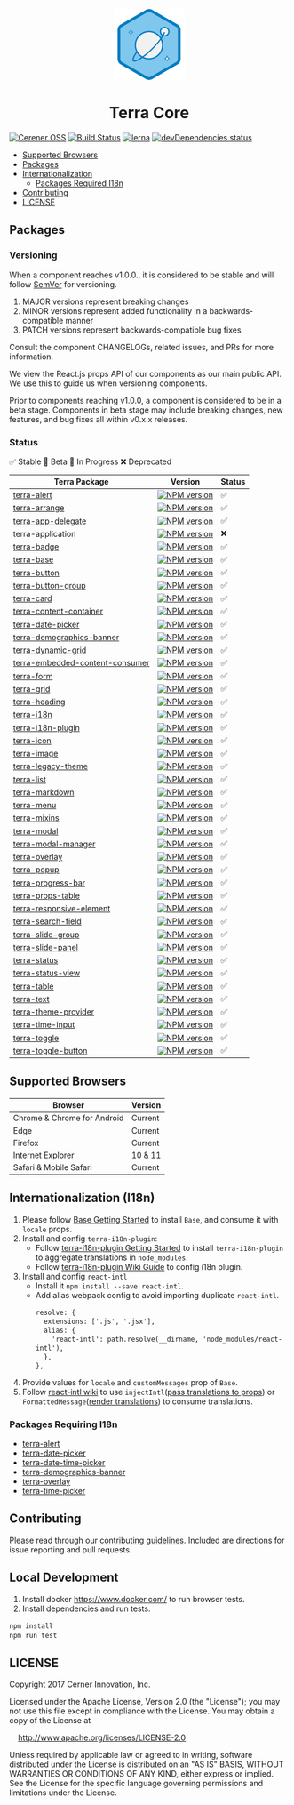 <!-- Logo -->
<p align="center">
  <img height="128" width="128" src="https://github.com/cerner/terra-core/raw/master/terra.png">
</p>

<!-- Name -->
<h1 align="center">
  Terra Core
</h1>

[![Cerener OSS](https://img.shields.io/badge/Cerner-OSS-blue.svg?style=flat)](http://engineering.cerner.com/2014/01/cerner-and-open-source/)
[![Build Status](https://travis-ci.org/cerner/terra-core.svg?branch=master)](https://travis-ci.org/cerner/terra-core)
[![lerna](https://img.shields.io/badge/Maintained%20With-Lerna-cc00ff.svg)](https://lernajs.io/)
[![devDependencies status](https://david-dm.org/cerner/terra-core/dev-status.svg)](https://david-dm.org/cerner/terra-core?type=dev)

- [Supported Browsers](#supported-browsers)
- [Packages](#packages)
- [Internationalization](#internationalizationi18n)
  - [Packages Required I18n](#packages-required-i18n)
- [Contributing](#contributing)
- [LICENSE](#license)

## Packages

### Versioning

When a component reaches v1.0.0., it is considered to be stable and will follow [SemVer](http://semver.org/) for versioning.
1. MAJOR versions represent breaking changes
2. MINOR versions represent added functionality in a backwards-compatible manner
3. PATCH versions represent backwards-compatible bug fixes

Consult the component CHANGELOGs, related issues, and PRs for more information.

We view the React.js props API of our components as our main public API. We use this to guide us when versioning components.

Prior to components reaching v1.0.0, a component is considered to be in a beta stage.
Components in beta stage may include breaking changes, new features, and bug fixes all within v0.x.x releases.

### Status
:white_check_mark: Stable
:large_orange_diamond: Beta
:construction: In Progress
:x: Deprecated


| Terra Package      | Version | Status |
|--------------------|---------|--------|
| [terra-alert](https://github.com/cerner/terra-core/tree/master/packages/terra-alert) | [![NPM version](http://img.shields.io/npm/v/terra-alert.svg)](https://www.npmjs.org/package/terra-alert) | :white_check_mark: |
| [terra-arrange](https://github.com/cerner/terra-core/tree/master/packages/terra-arrange) | [![NPM version](http://img.shields.io/npm/v/terra-arrange.svg)](https://www.npmjs.org/package/terra-arrange) | :white_check_mark: |
| [terra-app-delegate](https://github.com/cerner/terra-core/tree/master/packages/terra-app-delegate)  | [![NPM version](http://img.shields.io/npm/v/terra-app-delegate.svg)](https://www.npmjs.org/package/terra-app-delegate) | :white_check_mark: |
| terra-application  | [![NPM version](http://img.shields.io/npm/v/terra-application.svg)](https://www.npmjs.org/package/terra-application) | :x: |
| [terra-badge](https://github.com/cerner/terra-core/tree/master/packages/terra-badge) | [![NPM version](http://img.shields.io/npm/v/terra-badge.svg)](https://www.npmjs.org/package/terra-badge) | :white_check_mark: |
| [terra-base](https://github.com/cerner/terra-core/tree/master/packages/terra-base) | [![NPM version](http://img.shields.io/npm/v/terra-base.svg)](https://www.npmjs.org/package/terra-base) | :white_check_mark: |
| [terra-button](https://github.com/cerner/terra-core/tree/master/packages/terra-button) | [![NPM version](http://img.shields.io/npm/v/terra-button.svg)](https://www.npmjs.org/package/terra-button) | :white_check_mark: |
| [terra-button-group](https://github.com/cerner/terra-core/tree/master/packages/terra-button-group) | [![NPM version](http://img.shields.io/npm/v/terra-button-group.svg)](https://www.npmjs.org/package/terra-button-group) | :white_check_mark: |
| [terra-card](https://github.com/cerner/terra-core/tree/master/packages/terra-card) | [![NPM version](http://img.shields.io/npm/v/terra-card.svg)](https://www.npmjs.org/package/terra-card) | :white_check_mark: |
| [terra-content-container](https://github.com/cerner/terra-core/tree/master/packages/terra-content-container) | [![NPM version](http://img.shields.io/npm/v/terra-content-container.svg)](https://www.npmjs.org/package/terra-content-container) | :white_check_mark: |
| [terra-date-picker](https://github.com/cerner/terra-core/tree/master/packages/terra-date-picker) | [![NPM version](http://img.shields.io/npm/v/terra-date-picker.svg)](https://www.npmjs.org/package/terra-date-picker) | :white_check_mark: |
| [terra-demographics-banner](https://github.com/cerner/terra-core/tree/master/packages/terra-demographics-banner) | [![NPM version](http://img.shields.io/npm/v/terra-demographics-banner.svg)](https://www.npmjs.org/package/terra-demographics-banner) | :white_check_mark: |
| [terra-dynamic-grid](https://github.com/cerner/terra-core/tree/master/packages/terra-dynamic-grid) | [![NPM version](http://img.shields.io/npm/v/terra-dynamic-grid.svg)](https://www.npmjs.org/package/terra-dynamic-grid) | :white_check_mark: |
| [terra-embedded-content-consumer](https://github.com/cerner/terra-core/tree/master/packages/terra-embedded-content-consumer) | [![NPM version](http://img.shields.io/npm/v/terra-embedded-content-consumer.svg)](https://www.npmjs.org/package/terra-embedded-content-consumer) | :white_check_mark: |
| [terra-form](https://github.com/cerner/terra-core/tree/master/packages/terra-form) | [![NPM version](http://img.shields.io/npm/v/terra-form.svg)](https://www.npmjs.org/package/terra-form) | :white_check_mark: |
| [terra-grid](https://github.com/cerner/terra-core/tree/master/packages/terra-grid) | [![NPM version](http://img.shields.io/npm/v/terra-grid.svg)](https://www.npmjs.org/package/terra-grid) | :white_check_mark: |
| [terra-heading](https://github.com/cerner/terra-core/tree/master/packages/terra-heading) | [![NPM version](http://img.shields.io/npm/v/terra-heading.svg)](https://www.npmjs.org/package/terra-heading) | :white_check_mark: |
| [terra-i18n](https://github.com/cerner/terra-core/tree/master/packages/terra-i18n) | [![NPM version](http://img.shields.io/npm/v/terra-i18n.svg)](https://www.npmjs.org/package/terra-i18n) | :white_check_mark: |
| [terra-i18n-plugin](https://github.com/cerner/terra-core/tree/master/packages/terra-i18n-plugin) | [![NPM version](http://img.shields.io/npm/v/terra-i18n-plugin.svg)](https://www.npmjs.org/package/terra-i18n-plugin) | :white_check_mark: |
| [terra-icon](https://github.com/cerner/terra-core/tree/master/packages/terra-icon) | [![NPM version](http://img.shields.io/npm/v/terra-icon.svg)](https://www.npmjs.org/package/terra-icon) | :white_check_mark: |
| [terra-image](https://github.com/cerner/terra-core/tree/master/packages/terra-image) | [![NPM version](http://img.shields.io/npm/v/terra-image.svg)](https://www.npmjs.org/package/terra-image) | :white_check_mark: |
| [terra-legacy-theme](https://github.com/cerner/terra-core/tree/master/packages/terra-legacy-theme) | [![NPM version](http://img.shields.io/npm/v/terra-legacy-theme.svg)](https://www.npmjs.org/package/terra-legacy-theme) | :white_check_mark: |
| [terra-list](https://github.com/cerner/terra-core/tree/master/packages/terra-list) | [![NPM version](http://img.shields.io/npm/v/terra-list.svg)](https://www.npmjs.org/package/terra-list) | :white_check_mark: |
| [terra-markdown](https://github.com/cerner/terra-core/tree/master/packages/terra-markdown) | [![NPM version](http://img.shields.io/npm/v/terra-markdown.svg)](https://www.npmjs.org/package/terra-markdown) | :white_check_mark: |
| [terra-menu](https://github.com/cerner/terra-core/tree/master/packages/terra-menu) | [![NPM version](http://img.shields.io/npm/v/terra-menu.svg)](https://www.npmjs.org/package/terra-menu) | :white_check_mark: |
| [terra-mixins](https://github.com/cerner/terra-core/tree/master/packages/terra-mixins) | [![NPM version](http://img.shields.io/npm/v/terra-mixins.svg)](https://www.npmjs.org/package/terra-mixins) | :white_check_mark: |
| [terra-modal](https://github.com/cerner/terra-core/tree/master/packages/terra-modal) | [![NPM version](http://img.shields.io/npm/v/terra-modal.svg)](https://www.npmjs.org/package/terra-modal) | :white_check_mark: |
| [terra-modal-manager](https://github.com/cerner/terra-core/tree/master/packages/terra-modal-manager) | [![NPM version](http://img.shields.io/npm/v/terra-modal-manager.svg)](https://www.npmjs.org/package/terra-modal-manager) | :white_check_mark: |
| [terra-overlay](https://github.com/cerner/terra-core/tree/master/packages/terra-overlay) | [![NPM version](http://img.shields.io/npm/v/terra-overlay.svg)](https://www.npmjs.org/package/terra-overlay) | :white_check_mark: |
| [terra-popup](https://github.com/cerner/terra-core/tree/master/packages/terra-popup) | [![NPM version](http://img.shields.io/npm/v/terra-popup.svg)](https://www.npmjs.org/package/terra-popup) | :white_check_mark: |
| [terra-progress-bar](https://github.com/cerner/terra-core/tree/master/packages/terra-progress-bar) | [![NPM version](http://img.shields.io/npm/v/terra-progress-bar.svg)](https://www.npmjs.org/package/terra-progress-bar) | :white_check_mark: |
| [terra-props-table](https://github.com/cerner/terra-core/tree/master/packages/terra-props-table)  | [![NPM version](http://img.shields.io/npm/v/terra-props-table.svg)](https://www.npmjs.org/package/terra-props-table) | :white_check_mark: |
| [terra-responsive-element](https://github.com/cerner/terra-core/tree/master/packages/terra-responsive-element) | [![NPM version](http://img.shields.io/npm/v/terra-responsive-element.svg)](https://www.npmjs.org/package/terra-responsive-element) | :white_check_mark: |
| [terra-search-field](https://github.com/cerner/terra-core/tree/master/packages/terra-search-field) | [![NPM version](http://img.shields.io/npm/v/terra-search-field.svg)](https://www.npmjs.org/package/terra-search-field) | :white_check_mark: |
| [terra-slide-group](https://github.com/cerner/terra-core/tree/master/packages/terra-slide-group) | [![NPM version](http://img.shields.io/npm/v/terra-slide-group.svg)](https://www.npmjs.org/package/terra-slide-group) | :white_check_mark: |
| [terra-slide-panel](https://github.com/cerner/terra-core/tree/master/packages/terra-slide-panel) | [![NPM version](http://img.shields.io/npm/v/terra-slide-panel.svg)](https://www.npmjs.org/package/terra-slide-panel) | :white_check_mark: |
| [terra-status](https://github.com/cerner/terra-core/tree/master/packages/terra-status) | [![NPM version](http://img.shields.io/npm/v/terra-status.svg)](https://www.npmjs.org/package/terra-status) | :white_check_mark: |
| [terra-status-view](https://github.com/cerner/terra-core/tree/master/packages/terra-status-view) | [![NPM version](http://img.shields.io/npm/v/terra-status-view.svg)](https://www.npmjs.org/package/terra-status-view) | :white_check_mark: |
| [terra-table](https://github.com/cerner/terra-core/tree/master/packages/terra-table) | [![NPM version](http://img.shields.io/npm/v/terra-table.svg)](https://www.npmjs.org/package/terra-table) | :white_check_mark: |
| [terra-text](https://github.com/cerner/terra-core/tree/master/packages/terra-text) | [![NPM version](http://img.shields.io/npm/v/terra-text.svg)](https://www.npmjs.org/package/terra-text) | :white_check_mark: |
| [terra-theme-provider](https://github.com/cerner/terra-core/tree/master/packages/terra-theme-provider) | [![NPM version](http://img.shields.io/npm/v/terra-theme-provider.svg)](https://www.npmjs.org/package/terra-theme-provider) | :white_check_mark: |
| [terra-time-input](https://github.com/cerner/terra-core/tree/master/packages/terra-time-input) | [![NPM version](http://img.shields.io/npm/v/terra-time-input.svg)](https://www.npmjs.org/package/terra-time-input) | :white_check_mark: |
| [terra-toggle](https://github.com/cerner/terra-core/tree/master/packages/terra-toggle) | [![NPM version](http://img.shields.io/npm/v/terra-toggle.svg)](https://www.npmjs.org/package/terra-toggle) | :white_check_mark: |
| [terra-toggle-button](https://github.com/cerner/terra-core/tree/master/packages/terra-toggle-button) | [![NPM version](http://img.shields.io/npm/v/terra-toggle-button.svg)](https://www.npmjs.org/package/terra-toggle-button) | :white_check_mark: |

## Supported Browsers

| Browser                     | Version |
|-----------------------------|---------|
| Chrome & Chrome for Android | Current |
| Edge                        | Current |
| Firefox                     | Current |
| Internet Explorer           | 10 & 11 |
| Safari & Mobile Safari      | Current |

## Internationalization (I18n)

1. Please follow [Base Getting Started](packages/terra-base/README.md#getting-started) to install `Base`, and consume it with `locale` props.
2. Install and config `terra-i18n-plugin`:
    - Follow [terra-i18n-plugin Getting Started](packages/terra-i18n-plugin#getting-started) to install `terra-i18n-plugin` to aggregate translations in `node_modules`.
    - Follow [terra-i18n-plugin Wiki Guide](https://github.com/cerner/terra-core/wiki/Terra-i18n-plugin-Guide) to config i18n plugin.
3. Install and config `react-intl`
    - Install it `npm install --save react-intl`.
    - Add alias webpack config to avoid importing duplicate `react-intl`.
        ```
        resolve: {
          extensions: ['.js', '.jsx'],
          alias: {
            'react-intl': path.resolve(__dirname, 'node_modules/react-intl'),
          },
        },
        ```
4. Provide values for `locale` and `customMessages` prop of `Base`.
5. Follow [react-intl wiki](https://github.com/yahoo/react-intl/wiki/API) to use `injectIntl`([pass translations to props](https://github.com/cerner/terra-core/wiki/terra-i18n-Guide#pass-translated-message-as-props)) or `FormattedMessage`([render translations](https://github.com/cerner/terra-core/wiki/terra-i18n-Guide#display-transalated-message-without-default-message-fallback)) to consume translations.

### Packages Requiring I18n

- [terra-alert](https://github.com/cerner/terra-core/tree/master/packages/terra-alert)
- [terra-date-picker](https://github.com/cerner/terra-core/tree/master/packages/terra-date-picker)
- [terra-date-time-picker](https://github.com/cerner/terra-core/tree/master/packages/terra-date-time-picker)
- [terra-demographics-banner](https://github.com/cerner/terra-core/tree/master/packages/terra-demographics-banner)
- [terra-overlay](https://github.com/cerner/terra-core/tree/master/packages/terra-overlay)
- [terra-time-picker](https://github.com/cerner/terra-core/tree/master/packages/terra-time-picker)

## Contributing

Please read through our [contributing guidelines](CONTRIBUTING.md). Included are directions for issue reporting and pull requests.

## Local Development

1. Install docker https://www.docker.com/ to run browser tests.
2. Install dependencies and run tests.
```sh
npm install
npm run test
```

## LICENSE

Copyright 2017 Cerner Innovation, Inc.

Licensed under the Apache License, Version 2.0 (the "License"); you may not use this file except in compliance with the License. You may obtain a copy of the License at

&nbsp;&nbsp;&nbsp;&nbsp;http://www.apache.org/licenses/LICENSE-2.0

Unless required by applicable law or agreed to in writing, software distributed under the License is distributed on an "AS IS" BASIS, WITHOUT WARRANTIES OR CONDITIONS OF ANY KIND, either express or implied. See the License for the specific language governing permissions and limitations under the License.
